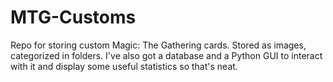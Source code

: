 # MTG-Customs
Repo for storing custom Magic: The Gathering cards. Stored as images, categorized in folders. I've also got a database and a Python GUI to interact with it and display some useful statistics so that's neat.
